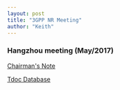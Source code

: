 ```yaml
---
layout: post
title: "3GPP NR Meeting"
author: "Keith"
---
```


### Hangzhou meeting (May/2017)

[Chairman's Note](chairman_may_2017.pdf)

[Tdoc Database](http://portal.3gpp.org/ngppapp/TdocList.aspx?meetingId=17065)




